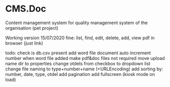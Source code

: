 # CMS.Doc
Content management system for quality management system of the organisation (pet project) 

Working version 15/07/2020
fine:
list, find, edit, delete, add, view pdf in browser (just link)

todo:
check is db.csv present
add word file document
auto increment number when word file added
make pdf&doc files not required
move upload name dir to properties
change otdels from checkbox to dropdown list
change file naming to type+number+name (+URLEncoding)
add sorting by: number, date, type, otdel
add pagination
add fullscreen (kiosk mode on load)

